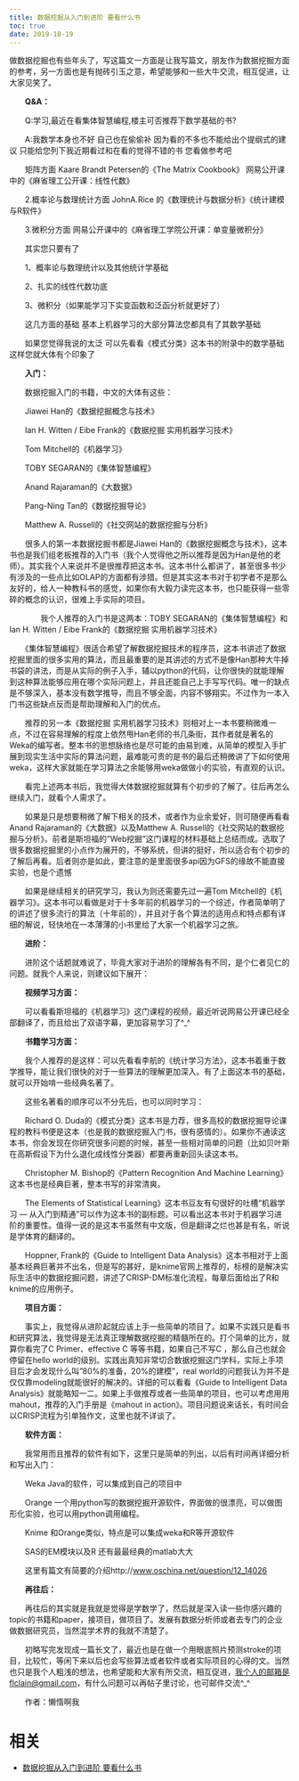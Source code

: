 ```yaml
---
title: 数据挖掘从入门到进阶 要看什么书
toc: true
date: 2019-10-19
---
```

做数据挖掘也有些年头了，写这篇文一方面是让我写篇文，朋友作为数据挖掘方面的参考，另一方面也是有抛砖引玉之意，希望能够和一些大牛交流，相互促进，让大家见笑了。

　　**Q&A：**

　　Q:学习,最近在看集体智慧编程,楼主可否推荐下数学基础的书?

　　A:我数学本身也不好 自己也在偷偷补 因为看的不多也不能给出个提纲式的建议 只能给您列下我近期看过和在看的觉得不错的书 您看做参考吧

　　矩阵方面 Kaare Brandt Petersen的《The Matrix Cookbook》 网易公开课中的《麻省理工公开课：线性代数》

　　2.概率论与数理统计方面 JohnA.Rice 的《数理统计与数据分析》《统计建模与R软件》

　　3.微积分方面 网易公开课中的《麻省理工学院公开课：单变量微积分》

　　其实您只要有了

　　1、概率论与数理统计以及其他统计学基础

　　2、扎实的线性代数功底

　　3、微积分（如果能学习下实变函数和泛函分析就更好了）

　　这几方面的基础 基本上机器学习的大部分算法您都具有了其数学基础

　　如果您觉得我说的太泛 可以先看看《模式分类》这本书的附录中的数学基础 这样您就大体有个印象了

　　**入门：**

　　数据挖掘入门的书籍，中文的大体有这些：

　　Jiawei Han的《数据挖掘概念与技术》

　　Ian H. Witten / Eibe Frank的《数据挖掘 实用机器学习技术》

　　Tom Mitchell的《机器学习》

　　TOBY SEGARAN的《集体智慧编程》

　　Anand Rajaraman的《大数据》

　　Pang-Ning Tan的《数据挖掘导论》

　　Matthew A. Russell的《社交网站的数据挖掘与分析》

　　很多人的第一本数据挖掘书都是Jiawei Han的《数据挖掘概念与技术》，这本书也是我们组老板推荐的入门书（我个人觉得他之所以推荐是因为Han是他的老师）。其实我个人来说并不是很推荐把这本书。这本书什么都讲了，甚至很多书少有涉及的一些点比如OLAP的方面都有涉猎。但是其实这本书对于初学者不是那么友好的，给人一种教科书的感觉，如果你有大毅力读完这本书，也只能获得一些零碎的概念的认识，很难上手实际的项目。

　　　　我个人推荐的入门书是这两本：TOBY SEGARAN的《集体智慧编程》和Ian H. Witten / Eibe Frank的《数据挖掘 实用机器学习技术》

　　《集体智慧编程》很适合希望了解数据挖掘技术的程序员，这本书讲述了数据挖掘里面的很多实用的算法，而且最重要的是其讲述的方式不是像Han那种大牛掉书袋的讲法，而是从实际的例子入手，辅以python的代码，让你很快的就能理解到这种算法能够应用在哪个实际问题上，并且还能自己上手写写代码。唯一的缺点是不够深入，基本没有数学推导，而且不够全面，内容不够翔实。不过作为一本入门书这些缺点反而是帮助理解和入门的优点。

　　推荐的另一本《数据挖掘 实用机器学习技术》则相对上一本书要稍微难一点，不过在容易理解的程度上依然甩Han老师的书几条街，其作者就是著名的Weka的编写者。整本书的思想脉络也是尽可能的由易到难，从简单的模型入手扩展到现实生活中实际的算法问题，最难能可贵的是书的最后还稍微讲了下如何使用weka，这样大家就能在学习算法之余能够用weka做做小的实验，有直观的认识。

　　看完上述两本书后，我觉得大体数据挖掘就算有个初步的了解了。往后再怎么继续入门，就看个人需求了。

　　如果是只是想要稍微了解下相关的技术，或者作为业余爱好，则可随便再看看Anand Rajaraman的《大数据》以及Matthew A. Russell的《社交网站的数据挖掘与分析》。前者是斯坦福的”Web挖掘”这门课程的材料基础上总结而成。选取了很多数据挖掘里的小点作为展开的，不够系统，但讲的挺好，所以适合有个初步的了解后再看。后者则亦是如此，要注意的是里面很多api因为GFS的缘故不能直接实验，也是个遗憾

　　如果是继续相关的研究学习，我认为则还需要先过一遍Tom Mitchell的《机器学习》。这本书可以看做是对于十多年前的机器学习的一个综述，作者简单明了的讲述了很多流行的算法（十年前的），并且对于各个算法的适用点和特点都有详细的解说，轻快地在一本薄薄的小书里给了大家一个机器学习之旅。

　　**进阶：**

　　进阶这个话题就难说了，毕竟大家对于进阶的理解各有不同，是个仁者见仁的问题。就我个人来说，则建议如下展开：

　　**视频学习方面：**

　　可以看看斯坦福的《机器学习》这门课程的视频，最近听说网易公开课已经全部翻译了，而且给出了双语字幕，更加容易学习了^_^

　　**书籍学习方面：**

　　我个人推荐的是这样：可以先看看李航的《统计学习方法》，这本书着重于数学推导，能让我们很快的对于一些算法的理解更加深入。有了上面这本书的基础，就可以开始啃一些经典名著了。

　　这些名著看的顺序可以不分先后，也可以同时学习：

　　Richard O. Duda的《模式分类》这本书是力荐，很多高校的数据挖掘导论课程的教科书便是这本（也是我的数据挖掘入门书，很有感情的）。如果你不通读这本书，你会发现在你研究很多问题的时候，甚至一些相对简单的问题（比如贝叶斯在高斯假设下为什么退化成线性分类器）都要再重新回头读这本书。

　　Christopher M. Bishop的《Pattern Recognition And Machine Learning》这本书也是经典巨著，整本书写的非常清爽。

　　The Elements of Statistical Learning》这本书豆友有句很好的吐槽“机器学习 — 从入门到精通”可以作为这本书的副标题。可以看出这本书对于机器学习进阶的重要性。值得一说的是这本书虽然有中文版，但是翻译之烂也甚是有名，听说是学体育的翻译的。

　　Hoppner, Frank的《Guide to Intelligent Data Analysis》这本书相对于上面基本经典巨著并不出名，但是写的甚好，是knime官网上推荐的，标榜的是解决实际生活中的数据挖掘问题，讲述了CRISP-DM标准化流程，每章后面给出了R和knime的应用例子。

　　**项目方面：**

　　事实上，我觉得从进阶起就应该上手一些简单的项目了。如果不实践只是看书和研究算法，我觉得是无法真正理解数据挖掘的精髓所在的。打个简单的比方，就算你看完了C Primer、effective C 等等书籍，如果自己不写C ，那么自己也就会停留在hello world的级别。实践出真知非常切合数据挖掘这门学科，实际上手项目后才会发现什么叫”80%的准备，20%的建模”，real world的问题我认为并不是仅仅靠modeling就能很好的解决的。详细的可以看看《Guide to Intelligent Data Analysis》就能略知一二。如果上手做推荐或者一些简单的项目，也可以考虑用用mahout，推荐的入门手册是《mahout in action》。项目问题说来话长，有时间会以CRISP流程为引单独作文，这里也就不详谈了。

　　**软件方面：**

　　我常用而且推荐的软件有如下，这里只是简单的列出，以后有时间再详细分析和写出入门：

　　Weka Java的软件，可以集成到自己的项目中

　　Orange 一个用python写的数据挖掘开源软件，界面做的很漂亮，可以做图形化实验，也可以用python调用编程。

　　Knime 和Orange类似，特点是可以集成weka和R等开源软件

　　SAS的EM模块以及R 还有最最经典的matlab大大

　　这里有篇文有简要的介绍http://www.oschina.net/question/12_14026

　　**再往后：**

　　再往后的其实就是我就是觉得是学数学了，然后就是深入读一些你感兴趣的topic的书籍和paper，接项目，做项目了。发展有数据分析师或者去专门的企业做数据研究员，当然混学术界的我就不清楚了。

　　初略写完发现成一篇长文了，最近也是在做一个用眼底照片预测stroke的项目，比较忙，等闲下来以后也会写些算法或者软件或者实际项目的心得的文。当然也只是我个人粗浅的想法，也希望能和大家有所交流，相互促进，我个人的邮箱是flclain@gmail.com，有什么问题可以再帖子里讨论，也可邮件交流^_^

　　作者：懒惰啊我



# 相关

- [数据挖掘从入门到进阶 要看什么书](http://www.chinakdd.com/article-1v440874t32MBld.html)
